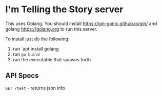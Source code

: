 # I'm Telling the Story server

This uses Golang. You should install <https://gin-gonic.github.io/gin/> and golang <https://golang.org> to run this server.

To install just do the following:

1. run `apt install golang
1. run `go build`
1. run the executable that spawns forth

## API Specs

`GET /test` - returns json info

